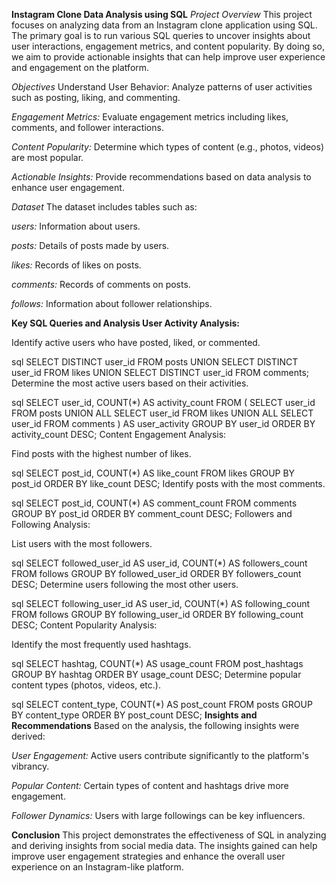 **Instagram Clone Data Analysis using SQL**
*Project Overview*
This project focuses on analyzing data from an Instagram clone application using SQL. The primary goal is to run various SQL queries to uncover insights about user interactions, engagement metrics, and content popularity. By doing so, we aim to provide actionable insights that can help improve user experience and engagement on the platform.

*Objectives*
Understand User Behavior: Analyze patterns of user activities such as posting, liking, and commenting.

*Engagement Metrics:* Evaluate engagement metrics including likes, comments, and follower interactions.

*Content Popularity:* Determine which types of content (e.g., photos, videos) are most popular.

*Actionable Insights:* Provide recommendations based on data analysis to enhance user engagement.

*Dataset*
The dataset includes tables such as:

*users:* Information about users.

*posts:* Details of posts made by users.

*likes:* Records of likes on posts.

*comments:* Records of comments on posts.

*follows:* Information about follower relationships.

**Key SQL Queries and Analysis
User Activity Analysis:**

Identify active users who have posted, liked, or commented.

sql
SELECT DISTINCT user_id
FROM posts
UNION
SELECT DISTINCT user_id FROM likes
UNION
SELECT DISTINCT user_id FROM comments;
Determine the most active users based on their activities.

sql
SELECT user_id, COUNT(*) AS activity_count
FROM (
    SELECT user_id FROM posts
    UNION ALL
    SELECT user_id FROM likes
    UNION ALL
    SELECT user_id FROM comments
) AS user_activity
GROUP BY user_id
ORDER BY activity_count DESC;
Content Engagement Analysis:

Find posts with the highest number of likes.

sql
SELECT post_id, COUNT(*) AS like_count
FROM likes
GROUP BY post_id
ORDER BY like_count DESC;
Identify posts with the most comments.

sql
SELECT post_id, COUNT(*) AS comment_count
FROM comments
GROUP BY post_id
ORDER BY comment_count DESC;
Followers and Following Analysis:

List users with the most followers.

sql
SELECT followed_user_id AS user_id, COUNT(*) AS followers_count
FROM follows
GROUP BY followed_user_id
ORDER BY followers_count DESC;
Determine users following the most other users.

sql
SELECT following_user_id AS user_id, COUNT(*) AS following_count
FROM follows
GROUP BY following_user_id
ORDER BY following_count DESC;
Content Popularity Analysis:

Identify the most frequently used hashtags.

sql
SELECT hashtag, COUNT(*) AS usage_count
FROM post_hashtags
GROUP BY hashtag
ORDER BY usage_count DESC;
Determine popular content types (photos, videos, etc.).

sql
SELECT content_type, COUNT(*) AS post_count
FROM posts
GROUP BY content_type
ORDER BY post_count DESC;
**Insights and Recommendations**
Based on the analysis, the following insights were derived:

*User Engagement:* Active users contribute significantly to the platform's vibrancy.

*Popular Content:* Certain types of content and hashtags drive more engagement.

*Follower Dynamics:* Users with large followings can be key influencers.

**Conclusion**
This project demonstrates the effectiveness of SQL in analyzing and deriving insights from social media data. The insights gained can help improve user engagement strategies and enhance the overall user experience on an Instagram-like platform.
